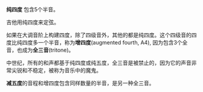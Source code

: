 
**纯四度** 包含5个半音。

吉他用纯四度来定弦。

如果在大调音阶上构建四度，除了四级音外，其他的都是纯四度。这个四级音的四度比纯四度多一个半音，称为**增四度**(augmented fourth, A4), 因为包含3个全音，也成为**全三音**(tritone)。

中世纪，所有的和声都基于纯四度或纯五度，全三音是被禁止的，因为它的声音非常尖锐和不稳定，被称为音乐中的魔鬼。

**减五度**的音程和增四度包含同样数量的半音，是另一种全三音。

